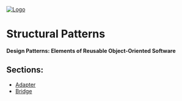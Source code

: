 [![Logo](https://raw.githubusercontent.com/ogycode/DesignPatterns/master/merch/logoStructuralPatterns.jpg)](https://github.com/ogycode/DesignPatterns/tree/master/src/StructuralPatterns)

# Structural Patterns
**Design Patterns: Elements of Reusable Object-Oriented Software**

## Sections:
 - [Adapter](https://github.com/ogycode/DesignPatterns/blob/master/src/StructuralPatterns/Adapter)
 - [Bridge](https://github.com/ogycode/DesignPatterns/blob/master/src/StructuralPatterns/Bridge)